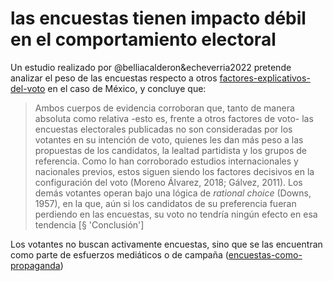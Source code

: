 # las encuestas tienen impacto débil en el comportamiento electoral

Un estudio realizado por @belliacalderon&echeverria2022 pretende analizar el peso de las encuestas respecto a otros [factores-explicativos-del-voto](factores-explicativos-del-voto.md) en el caso de México, y concluye que:

 >
 > Ambos cuerpos de evidencia corroboran que, tanto de manera absoluta como relativa -esto es, frente a otros factores de voto- las encuestas electorales publicadas no son consideradas por los votantes en su intención de voto, quienes les dan más peso a las propuestas de los candidatos, la lealtad partidista y los grupos de referencia. Como lo han corroborado estudios internacionales y nacionales previos, estos siguen siendo los factores decisivos en la configuración del voto (Moreno Álvarez, 2018; Gálvez, 2011). Los demás votantes operan bajo una lógica de *rational choice* (Downs, 1957), en la que, aún si los candidatos de su preferencia fueran perdiendo en las encuestas, su voto no tendría ningún efecto en esa tendencia [§ 'Conclusión']

Los votantes no buscan activamente encuestas, sino que se las encuentran como parte de esfuerzos mediáticos o de campaña ([encuestas-como-propaganda](encuestas-como-propaganda.md))
